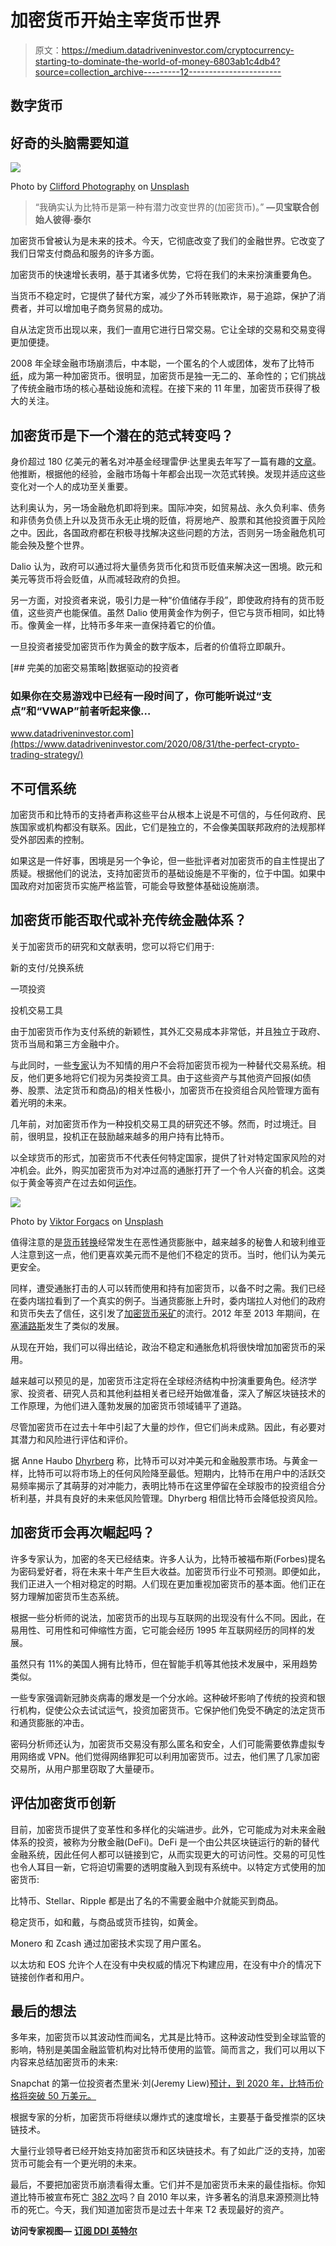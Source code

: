 # 加密货币开始主宰货币世界

> 原文：<https://medium.datadriveninvestor.com/cryptocurrency-starting-to-dominate-the-world-of-money-6803ab1c4db4?source=collection_archive---------12----------------------->

## 数字货币

## 好奇的头脑需要知道

![](img/d1a571b29c1493e7cfa8fa0ec22487f8.png)

Photo by [Clifford Photography](https://unsplash.com/@cliffordgatewood?utm_source=medium&utm_medium=referral) on [Unsplash](https://unsplash.com?utm_source=medium&utm_medium=referral)

> “我确实认为比特币是第一种有潜力改变世界的(加密货币)。” **—贝宝联合创始人彼得·泰尔**

加密货币曾被认为是未来的技术。今天，它彻底改变了我们的金融世界。它改变了我们日常支付商品和服务的许多方面。

加密货币的快速增长表明，基于其诸多优势，它将在我们的未来扮演重要角色。

当货币不稳定时，它提供了替代方案，减少了外币转账欺诈，易于追踪，保护了消费者，并可以增加电子商务贸易的成功。

自从法定货币出现以来，我们一直用它进行日常交易。它让全球的交易和交易变得更加便捷。

2008 年全球金融市场崩溃后，中本聪，一个匿名的个人或团体，发布了比特币[纸](https://bitcoin.org/bitcoin.pdf)，成为第一种加密货币。很明显，加密货币是独一无二的、革命性的；它们挑战了传统金融市场的核心基础设施和流程。在接下来的 11 年里，加密货币获得了极大的关注。

## 加密货币是下一个潜在的范式转变吗？

身价超过 180 亿美元的著名对冲基金经理雷伊·达里奥去年写了一篇有趣的[文章](https://www.linkedin.com/pulse/paradigm-shifts-ray-dalio)。他推断，根据他的经验，金融市场每十年都会出现一次范式转换。发现并适应这些变化对一个人的成功至关重要。

达利奥认为，另一场金融危机即将到来。国际冲突，如贸易战、永久负利率、债务和非债务负债上升以及货币永无止境的贬值，将房地产、股票和其他投资置于风险之中。因此，各国政府都在积极寻找解决这些问题的方法，否则另一场金融危机可能会殃及整个世界。

Dalio 认为，政府可以通过将大量债务货币化和货币贬值来解决这一困境。欧元和美元等货币将会贬值，从而减轻政府的负担。

另一方面，对投资者来说，吸引力是一种“价值储存手段”，即使政府持有的货币贬值，这些资产也能保值。虽然 Dalio 使用黄金作为例子，但它与货币相同，如比特币。像黄金一样，比特币多年来一直保持着它的价值。

一旦投资者接受加密货币作为黄金的数字版本，后者的价值将立即飙升。

[](https://www.datadriveninvestor.com/2020/08/31/the-perfect-crypto-trading-strategy/) [## 完美的加密交易策略|数据驱动的投资者

### 如果你在交易游戏中已经有一段时间了，你可能听说过“支点”和“VWAP”前者听起来像…

www.datadriveninvestor.com](https://www.datadriveninvestor.com/2020/08/31/the-perfect-crypto-trading-strategy/) 

## 不可信系统

加密货币和比特币的支持者声称这些平台从根本上说是不可信的，与任何政府、民族国家或机构都没有联系。因此，它们是独立的，不会像美国联邦政府的法规那样受外部因素的控制。

如果这是一件好事，困境是另一个争论，但一些批评者对加密货币的自主性提出了质疑。根据他们的说法，支持加密货币的基础设施是不平衡的，位于中国。如果中国政府对加密货币实施严格监管，可能会导致整体基础设施崩溃。

## 加密货币能否取代或补充传统金融体系？

关于加密货币的研究和文献表明，您可以将它们用于:

新的支付/兑换系统

一项投资

投机交易工具

由于加密货币作为支付系统的新颖性，其外汇交易成本非常低，并且独立于政府、货币当局和第三方金融中介。

与此同时，一些[专家](https://link.springer.com/chapter/10.1007%2F978-3-319-42448-4_6)认为不知情的用户不会将加密货币视为一种替代交易系统。相反，他们更多地将它们视为另类投资工具。由于这些资产与其他资产回报(如债券、股票、法定货币和商品)的相关性极小，加密货币在投资组合风险管理方面有着光明的未来。

几年前，对加密货币作为一种投机交易工具的研究还不够。然而，时过境迁。目前，很明显，投机正在鼓励越来越多的用户持有比特币。

以全球货币的形式，加密货币不代表任何特定国家，提供了针对特定国家风险的对冲机会。此外，购买加密货币为对冲过高的通胀打开了一个令人兴奋的机会。这类似于黄金等资产在过去如何[运作](https://linkinghub.elsevier.com/retrieve/pii/S1062940815000698)。

![](img/fdebfb6f7674d17235abdab7f7eae12b.png)

Photo by [Viktor Forgacs](https://unsplash.com/@sonance?utm_source=medium&utm_medium=referral) on [Unsplash](https://unsplash.com?utm_source=medium&utm_medium=referral)

值得注意的是[货币转换](https://doi.org/10.1111/coep.12151)经常发生在恶性通货膨胀中，越来越多的秘鲁人和玻利维亚人注意到这一点，他们更喜欢美元而不是他们不稳定的货币。当时，他们认为美元更安全。

同样，遭受通胀打击的人可以转而使用和持有加密货币，以备不时之需。我们已经在委内瑞拉看到了一个真实的例子。当通货膨胀上升时，委内瑞拉人对他们的政府和货币失去了信任，这引发了[加密货币采矿](https://linkinghub.elsevier.com/retrieve/pii/S0378437119305175)的流行。2012 年至 2013 年期间，在[塞浦路斯](https://scholarworks.lib.csusb.edu/jitim/vol24/iss3/2/)发生了类似的发展。

从现在开始，我们可以得出结论，政治不稳定和通胀危机将很快增加加密货币的采用。

越来越可以预见的是，加密货币注定将在全球经济结构中扮演重要角色。经济学家、投资者、研究人员和其他利益相关者已经开始做准备，深入了解区块链技术的工作原理，为他们进入蓬勃发展的加密货币领域铺平了道路。

尽管加密货币在过去十年中引起了大量的炒作，但它们尚未成熟。因此，有必要对其潜力和风险进行评估和评价。

据 Anne Haubo [Dhyrberg](https://www.researchgate.net/publication/284078502_Hedging_Capabilities_of_Bitcoin_Is_it_the_virtual_gold) 称，比特币可以对冲美元和金融股票市场。与黄金一样，比特币可以将市场上的任何风险降至最低。短期内，比特币在用户中的活跃交易频率揭示了其萌芽的对冲能力，表明比特币在这里停留在全球股市的投资组合分析利基，并具有良好的未来低风险管理。Dhyrberg 相信比特币会降低投资风险。

## 加密货币会再次崛起吗？

许多专家认为，加密的冬天已经结束。许多人认为，比特币被福布斯(Forbes)提名为密码爱好者，将在未来十年产生巨大收益。加密货币行业不可预测。即便如此，我们正进入一个相对稳定的时期。人们现在更加重视加密货币的基本面。他们正在努力理解加密货币生态系统。

根据一些分析师的说法，加密货币的出现与互联网的出现没有什么不同。因此，在易用性、可用性和可伸缩性方面，它可能会经历 1995 年互联网经历的同样的发展。

虽然只有 11%的美国人拥有比特币，但在智能手机等其他技术发展中，采用趋势类似。

一些专家强调新冠肺炎病毒的爆发是一个分水岭。这种破坏影响了传统的投资和银行机构，促使公众去试试运气，投资加密货币。它保护他们免受不确定的法定货币和通货膨胀的冲击。

密码分析师还认为，加密货币交易没有那么匿名和安全，人们可能需要依靠虚拟专用网络或 VPN。他们觉得网络罪犯可以利用加密货币。过去，他们黑了几家加密交易所，从用户那里窃取了大量硬币。

## 评估加密货币创新

目前，加密货币提供了变革性和多样化的尖端进步。此外，它可能成为对未来金融体系的投资，被称为分散金融(DeFi)。DeFi 是一个由公共区块链运行的新的替代金融系统，因此任何人都可以链接到它，从而实现更大的可访问性。交易的可见性也令人耳目一新，它将迫切需要的透明度融入到现有系统中。以特定方式使用的加密货币:

比特币、Stellar、Ripple 都是出了名的不需要金融中介就能买到商品。

稳定货币，如和戴，与商品或货币挂钩，如黄金。

Monero 和 Zcash 通过加密技术实现了用户匿名。

以太坊和 EOS 允许个人在没有中央权威的情况下构建应用，在没有中介的情况下链接创作者和用户。

## 最后的想法

多年来，加密货币以其波动性而闻名，尤其是比特币。这种波动性受到全球监管的影响，特别是美国金融监管机构对比特币使用的监管。简而言之，我们可以用以下内容来总结加密货币的未来:

Snapchat 的第一位投资者杰里米·刘(Jeremy Liew)[预计，到 2020 年，比特币价格将突破 50 万美元。](https://cointelegraph.com/news/bitcoin-price-will-reach-500000-realistically-snapchats-first-investor)

根据专家的分析，加密货币将继续以爆炸式的速度增长，主要基于备受推崇的区块链技术。

大量行业领导者已经开始支持加密货币和区块链技术。有了如此广泛的支持，加密货币可能会有一个更光明的未来。

最后，不要把加密货币崩溃看得太重。它们并不是加密货币未来的最佳指标。你知道比特币被宣布死亡 [382 次](https://99bitcoins.com/bitcoin-obituaries/)吗？自 2010 年以来，许多著名的消息来源预测比特币的死亡。今天，我们知道加密货币是过去十年来 T2 表现最好的资产。

**访问专家视图—** [**订阅 DDI 英特尔**](https://datadriveninvestor.com/ddi-intel)